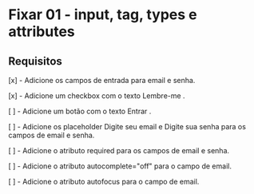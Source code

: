 # Fixar 01 - input, tag, types e attributes

## Requisitos

  [x] - Adicione os campos de entrada para email e senha.

  [x] - Adicione um checkbox com o texto Lembre-me .

  [ ] -  Adicione um botão com o texto Entrar .

  [ ] - Adicione os placeholder Digite seu email e Digite sua senha para os campos de email e senha.

  [ ] - Adicione o atributo required para os campos de email e senha.

  [ ] - Adicione o atributo autocomplete="off" para o campo de email.

  [ ] - Adicione o atributo autofocus para o campo de email.